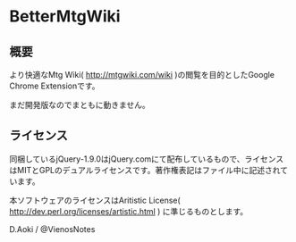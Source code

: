 # BetterMtgWiki

## 概要
より快適なMtg Wiki( http://mtgwiki.com/wiki )の閲覧を目的としたGoogle Chrome Extensionです。

まだ開発版なのでまともに動きません。

## ライセンス
同梱しているjQuery-1.9.0はjQuery.comにて配布しているもので、ライセンスはMITとGPLのデュアルライセンスです。著作権表記はファイル中に記述されています。

本ソフトウェアのライセンスはAritistic License( http://dev.perl.org/licenses/artistic.html ) に準じるものとします。

D.Aoki / @VienosNotes